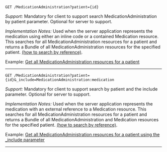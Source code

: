 
`GET /MedicationAdministration?patient={id}`

*Support:* Mandatory for client to support search MedicationAdministration by patient parameter.  Optional for server to support.

*Implementation Notes:*  Used when the server application represents the medication using either an inline code or a contained Medication resource. This searches for all MedicationAdministration resources for a patient and returns a Bundle of all MedicationAdministration resources for the specified patient.  [(how to search by reference)].

Example: [Get all MedicationAdministration resources for a patient](todo.html)

-----------

`GET /MedicationAdministration?patient={id}&_include=MedicationAdministration:medication`

*Support:* Mandatory for client to support search by patient and the include parameter.  Optional for server to support.

*Implementation Notes:*  Used when the server application represents the medication with an external reference to  a Medication resource. This searches for all MedicationAdministration resources for a patient and returns a Bundle of all MedicationAdministration and Medication resources for the specified patient.  [(how to search by reference)].

Example: [Get all MedicationAdministration resources for a patient using the \_include parameter](todo.html)

-------

  [(how to search by reference)]: http://build.fhir.org/search.html#reference
  [(how to search by token)]: http://build.fhir.org/search.html#token
  [Composite Search Parameters]: http://build.fhir.org/search.html#combining
  [(how to search by date)]: http://build.fhir.org/search.html#date

